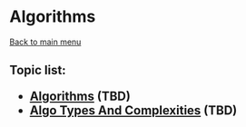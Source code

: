 <H1>Algorithms</h1>

[Back to main menu](../../README.md)

<h2>

Topic list:
* [Algorithms](education/Algorithms.md) (TBD)
* [Algo Types And Complexities](education/AlgoTypesAndComplexities.md) (TBD)

</h2>